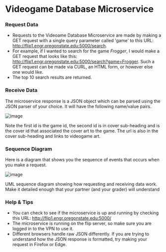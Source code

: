 # Videogame Database Microservice

### Request Data
- Requests to the Videoame Database Microservice are made by making a GET request with a single query parameter called 'game' to this URL: http://flip1.engr.oregonstate.edu:5000/search. 
- For example, if I wanted to search for the game *Frogger*, I would make a GET request that looks like this: http://flip1.engr.oregonstate.edu:5000/search?game=Frogger. Such a GET request can be made via CURL, an HTML form, or however else one would like.
- The top 10 search results are returned.

### Receive Data
The microservice response is a JSON object which can be parsed using the JSON parser of your choice. It will have the following name/value pairs.

![image](https://user-images.githubusercontent.com/122326493/218616127-15c81c45-529e-4bdf-a246-823609877051.png)

Note the first id is the game id, the second id is in cover sub-heading and is the cover id that associated the cover art to the game. The url is also in the cover sub-heading and links to videogame art.

### Sequence Diagram
Here is a diagram that shows you the sequence of events that occurs when you make a request.

![image](https://user-images.githubusercontent.com/122326493/218615832-139e909d-cd44-442b-9773-6039f039c804.png)

UML sequence diagram showing how requesting and receiving data work. Make it detailed enough that your partner (and your grader) will understand

### Help & Tips
- You can check to see if the microservice is up and running by checking this URL: http://flip1.engr.oregonstate.edu:5000/
- The microservice is running on the flip server, so make sure you are logged in to the VPN to use it.
- Different browsers handle raw JSON differently. If you are trying to understand how the JSON response is formatted, try making your request in Firefox or Edge.
